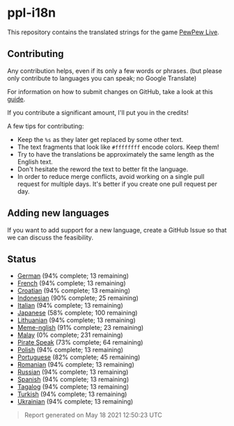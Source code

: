 [//]: # "This file is automatically generated by generate_readme.py"
# ppl-i18n
This repository contains the translated strings for the game [PewPew Live](https://pewpew.live).
## Contributing
Any contribution helps, even if its only a few words or phrases.
(but please only contribute to languages you can speak; no Google Translate)

For information on how to submit changes on GitHub, take a look at this [guide](https://docs.github.com/en/free-pro-team@latest/github/managing-files-in-a-repository/editing-files-in-another-users-repository).

If you contribute a significant amount, I'll put you in the credits!

A few tips for contributing:
* Keep the `%s` as they later get replaced by some other text.
* The text fragments that look like `#ffffffff` encode colors. Keep them!
* Try to have the translations be approximately the same length as the English text.
* Don't hesitate the reword the text to better fit the language.
* In order to reduce merge conflicts, avoid working on a single pull request for multiple days. It's better if you create one pull request per day.
## Adding new languages
If you want to add support for a new language, create a GitHub Issue so that we can discuss
the feasibility.
## Status
* [German](/translations/deu.po) (94% complete; 13 remaining)
* [French](/translations/fra.po) (94% complete; 13 remaining)
* [Croatian](/translations/hrv.po) (94% complete; 13 remaining)
* [Indonesian](/translations/ind.po) (90% complete; 25 remaining)
* [Italian](/translations/ita.po) (94% complete; 13 remaining)
* [Japanese](/translations/jpn.po) (58% complete; 100 remaining)
* [Lithuanian](/translations/lit.po) (94% complete; 13 remaining)
* [Meme-nglish](/translations/meme.po) (91% complete; 23 remaining)
* [Malay](/translations/msa.po) (0% complete; 231 remaining)
* [Pirate Speak](/translations/pirate.po) (73% complete; 64 remaining)
* [Polish](/translations/pol.po) (94% complete; 13 remaining)
* [Portuguese](/translations/por.po) (82% complete; 45 remaining)
* [Romanian](/translations/ron.po) (94% complete; 13 remaining)
* [Russian](/translations/rus.po) (94% complete; 13 remaining)
* [Spanish](/translations/spa.po) (94% complete; 13 remaining)
* [Tagalog](/translations/tgl.po) (94% complete; 13 remaining)
* [Turkish](/translations/tur.po) (94% complete; 13 remaining)
* [Ukrainian](/translations/ukr.po) (94% complete; 13 remaining)
> Report generated on May 18 2021 12:50:23 UTC